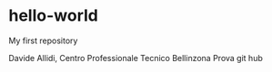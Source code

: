# hello-world
My first repository

Davide Allidi, Centro Professionale Tecnico Bellinzona
Prova git hub
